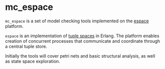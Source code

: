 # mc_espace

`mc_espace` is a set of model checking tools implemented on the
[espace](https://github.com/fredyouhanaie/espace) platform.

`espace` is an implementation of
[tuple spaces](https://en.wikipedia.org/wiki/Tuple_space) in
Erlang. The platform enables creation of concurrent processes that
communicate and coordinate through a central tuple store.

Initially the tools will cover petri nets and basic structural
analysis, as well as state space exploration.
